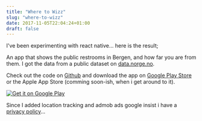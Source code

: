 ```yaml
---
title: "Where to Wizz"
slug: "where-to-wizz"
date: 2017-11-05T22:04:24+01:00
draft: false
---
```


I've been experimenting with react native... here is the result;

An app that shows the public restrooms in Bergen, and how far you are from them. I got the data from a public dataset on [data.norge.no](https://data.norge.no/). 

Check out the code on [Github](https://github.com/danislu/where-to-wizz)
and download the app on [Google Play Store](https://play.google.com/store/apps/details?id=com.wheretowizz) or the Apple App Store (comming soon-ish, when i get around to it).

<a href='https://play.google.com/store/apps/details?id=com.wheretowizz&pcampaignid=MKT-Other-global-all-co-prtnr-py-PartBadge-Mar2515-1'><img alt='Get it on Google Play' src='https://play.google.com/intl/en_us/badges/images/generic/en_badge_web_generic.png' style="max-width: 200px;"/></a>

Since I added location tracking and admob ads google insist i have a [privacy policy](/w2w/privacypolicy)...